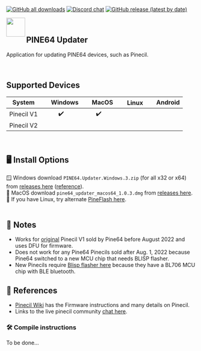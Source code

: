 [![GitHub all downloads](https://img.shields.io/github/downloads/pine64/pine64_updater/total?color=5791ac&logo=docusign&logoColor=white)](https://github.com/pine64/pine64_updater/releases/tag/1.0.3)
[![Discord chat](https://img.shields.io/discord/463237927984693259?label=pine64_chat&style=flat&color=5791ac)](https://discord.gg/pine64)
[![GitHub release (latest by date)](https://img.shields.io/github/v/release/pine64/pine64_updater?color=5791ac)](https://github.com/pine64/pine64_updater/releases/tag/1.0.3)
<br clear="both">

<img src="https://user-images.githubusercontent.com/97197236/225784120-09c7e266-69d8-436c-9cf0-78b3745444e7.png" align="left" width="50" > <br clear="right" />
## PINE64 Updater

Application for updating PINE64 devices, such as Pinecil.

<br clear="left">

## Supported Devices 
 | System  | <img width="15" src="https://cdn.simpleicons.org/Windows11/000000" /> Windows | <img width="15" src="https://cdn.simpleicons.org/Apple" /> MacOS| <img width="17" src="https://cdn.simpleicons.org/Linux/000000" /> Linux| <img width="15" src="https://cdn.simpleicons.org/Android/000000" /> Android |
 | :-----: | :-----: | :--: | :--: | :-----: |
 | Pinecil V1  |:heavy_check_mark:|:heavy_check_mark:|    |   |
 | Pinecil V2  |     |     |       |
 <br>

## 🖥️ Install Options
:window: Windows download `PINE64.Updater.Windows.3.zip` (for all x32 or x64) from [releases here](https://github.com/pine64/pine64_updater/releases) ([reference](https://github.com/pine64/pine64_updater/issues/41#issuecomment-1159680531)).  
🍏 MacOS download `pine64_updater_macos64_1.0.3.dmg` from [releases here](https://github.com/pine64/pine64_updater/releases).  
:penguin: If you have Linux, try alternate [PineFlash here](https://github.com/River-Mochi/PineFlash).
<br><br>

## 🔖 Notes
- Works for [original](https://wiki.pine64.org/wiki/Pinecil#Authenticity) Pinecil V1 sold by Pine64 before August 2022 and uses DFU for firmware.
- Does not work for any Pine64 Pinecils sold after Aug. 1, 2022 because Pine64 switched to a new MCU chip that needs BLISP flasher.
- New Pinecils require [Blisp flasher here](https://github.com/pine64/blisp) because they have a BL706 MCU chip with BLE bluetooth.

## 📖 References
- [Pinecil Wiki](https://wiki.pine64.org/wiki/Pinecil) has the Firmware instructions and many details on Pinecil.
- Links to the live pinecil community [chat here](https://wiki.pine64.org/wiki/Pinecil#Live_Community_Chat). 


### :hammer_and_wrench: Compile instructions

To be done...
